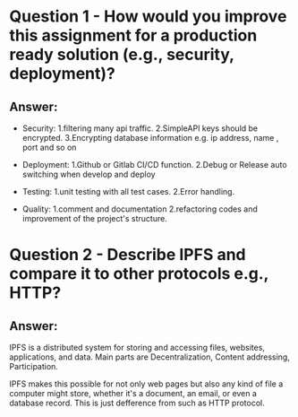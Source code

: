 # Question 1 - How would you improve this assignment for a production ready solution  (e.g., security, deployment)?
## Answer:
- Security:
1.filtering many api traffic.
2.SimpleAPI keys should be encrypted.
3.Encrypting database information e.g. ip address, name , port and so on

- Deployment:
1.Github or Gitlab CI/CD function.
2.Debug or Release auto switching when develop and deploy

- Testing:
1.unit testing with all test cases.
2.Error handling.

- Quality:
1.comment and documentation
2.refactoring codes and improvement of the project's structure.


# Question 2 - Describe IPFS and compare it to other protocols e.g., HTTP?
## Answer:
IPFS is a distributed system for storing and accessing files, websites, applications, and data.
Main parts are Decentralization, Content addressing, Participation.

IPFS makes this possible for not only web pages but also any kind of file a computer might store, 
whether it's a document, an email, or even a database record.
This is just defference from such as HTTP protocol.